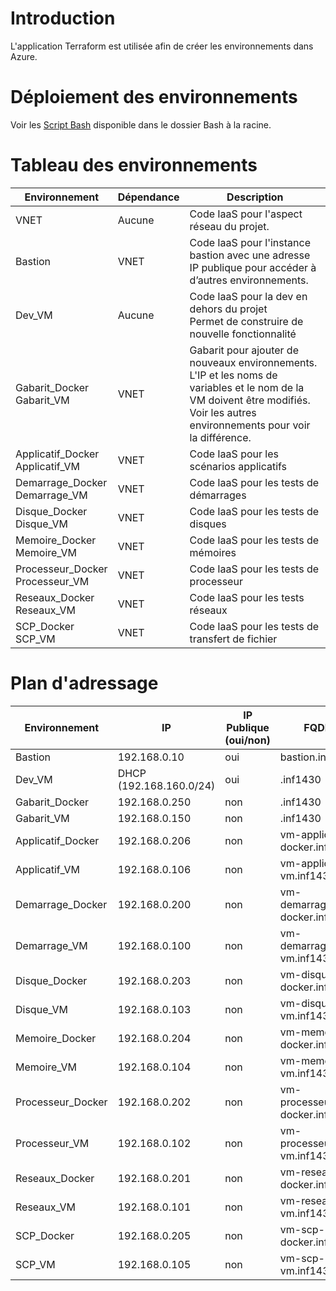 # Introduction
L'application Terraform est utilisée afin de créer les environnements dans Azure.

# Déploiement des environnements
Voir les [Script Bash](Bash.md) disponible dans le dossier Bash à la racine. 

# Tableau des environnements

| Environnement    | Dépendance | Description |
| -------- | ------- |------- |
| VNET| Aucune  | Code IaaS pour l'aspect réseau du projet.    |
| Bastion  | VNET     | Code IaaS pour l'instance bastion avec une adresse IP publique pour accéder à d’autres environnements.|
| Dev_VM    | Aucune    | Code IaaS pour la dev en dehors du projet <br> Permet de construire de nouvelle fonctionnalité|
| Gabarit_Docker <br> Gabarit_VM   | VNET    | Gabarit pour ajouter de nouveaux environnements. <br> L'IP et les noms de variables et le nom de la VM doivent être modifiés. <BR> Voir les autres environnements pour voir la différence. |
| Applicatif_Docker <br> Applicatif_VM   | VNET    | Code IaaS pour les scénarios applicatifs |
| Demarrage_Docker <br> Demarrage_VM   | VNET    | Code IaaS pour les tests de démarrages |
| Disque_Docker <br> Disque_VM   | VNET    | Code IaaS pour les tests de disques |
| Memoire_Docker <br> Memoire_VM   | VNET    | Code IaaS pour les tests de mémoires |
| Processeur_Docker <br> Processeur_VM   | VNET    | Code IaaS pour les tests de processeur |
| Reseaux_Docker <br> Reseaux_VM   | VNET    | Code IaaS pour les tests réseaux |
| SCP_Docker <br> SCP_VM   | VNET    | Code IaaS pour les tests de transfert de fichier |

# Plan d'adressage
| Environnement | IP | IP Publique (oui/non)|FQDN|
| -------- | ------- |------- |------- |
|Bastion|192.168.0.10|oui|bastion.inf1430|
|Dev_VM|DHCP (192.168.160.0/24)|oui|.inf1430|
|Gabarit_Docker|192.168.0.250|non|.inf1430|
|Gabarit_VM|192.168.0.150|non|.inf1430|
|Applicatif_Docker|192.168.0.206|non|vm-applicatif-docker.inf1430|
|Applicatif_VM|192.168.0.106|non|vm-applicatif-vm.inf1430|
|Demarrage_Docker|192.168.0.200|non|vm-demarrage-docker.inf1430|
|Demarrage_VM|192.168.0.100|non|vm-demarrage-vm.inf1430|
|Disque_Docker|192.168.0.203|non|vm-disque-docker.inf1430|
|Disque_VM|192.168.0.103|non|vm-disque-vm.inf1430|
|Memoire_Docker|192.168.0.204|non|vm-memoire-docker.inf1430|
|Memoire_VM|192.168.0.104|non|vm-memoire-vm.inf1430|
|Processeur_Docker|192.168.0.202|non|vm-processeur-docker.inf1430|
|Processeur_VM|192.168.0.102|non|vm-processeur-vm.inf1430|
|Reseaux_Docker|192.168.0.201|non|vm-reseau-docker.inf1430|
|Reseaux_VM|192.168.0.101|non|vm-reseau-vm.inf1430|
|SCP_Docker|192.168.0.205|non|vm-scp-docker.inf1430|
|SCP_VM|192.168.0.105|non|vm-scp-vm.inf1430|
